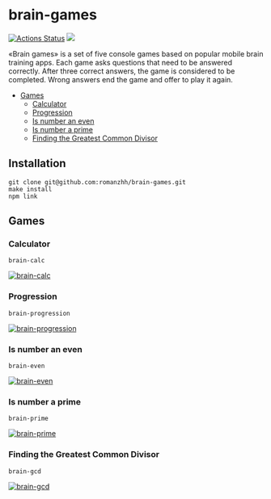 # brain-games

[![Actions Status](https://github.com/romanzhh/frontend-project-44/workflows/hexlet-check/badge.svg)](https://github.com/romanzhh/frontend-project-44/actions)
<a href="https://codeclimate.com/github/romanzhh/frontend-project-44/maintainability"><img src="https://api.codeclimate.com/v1/badges/a35ba51a7f2b74fbc436/maintainability" /></a>

«Brain games» is a set of five console games based on popular mobile brain training apps. Each game asks questions that need to be answered correctly. After three correct answers, the game is considered to be completed. Wrong answers end the game and offer to play it again.

- [Games](#games)
  - [Calculator](#calculator)
  - [Progression](#progression)
  - [Is number an even](#is-number-an-even)
  - [Is number a prime](#is-number-a-prime)
  - [Finding the Greatest Common Divisor](#finding-the-greatest-common-divisor)

## Installation

```
git clone git@github.com:romanzhh/brain-games.git
make install
npm link
```

## Games

### Calculator

```
brain-calc
```

[![brain-calc](https://asciinema.org/a/WbCnZUj79e4CoHqbPqIO8C2HW.svg)](https://asciinema.org/a/WbCnZUj79e4CoHqbPqIO8C2HW)

### Progression

```
brain-progression
```

[![brain-progression](https://asciinema.org/a/eQxyLElxtYeK6rnqw0SCdCsp3.svg)](https://asciinema.org/a/eQxyLElxtYeK6rnqw0SCdCsp3)

### Is number an even

```
brain-even
```

[![brain-even](https://asciinema.org/a/cuhECRrNX0h8pLs3dTg1baA43.svg)](https://asciinema.org/a/cuhECRrNX0h8pLs3dTg1baA43)

### Is number a prime

```
brain-prime
```
[![brain-prime](https://asciinema.org/a/QSwDWsyq4rcX0DOuSc6JeqW2F.svg)](https://asciinema.org/a/QSwDWsyq4rcX0DOuSc6JeqW2F)

### Finding the Greatest Common Divisor

```
brain-gcd
```

[![brain-gcd](https://asciinema.org/a/znvZKZfY3UzItcPQznrFGb2PP.svg)](https://asciinema.org/a/znvZKZfY3UzItcPQznrFGb2PP)
